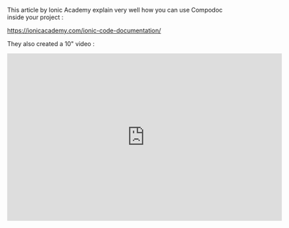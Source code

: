 This article by Ionic Academy explain very well how you can use Compodoc inside your project :

https://ionicacademy.com/ionic-code-documentation/

They also created a 10" video :

<iframe title="YouTube video player" class="youtube-player" type="text/html" 
width="640" height="390" src="https://www.youtube.com/embed/xJSKZ1DE4Go"
frameborder="0" allowFullScreen></iframe>